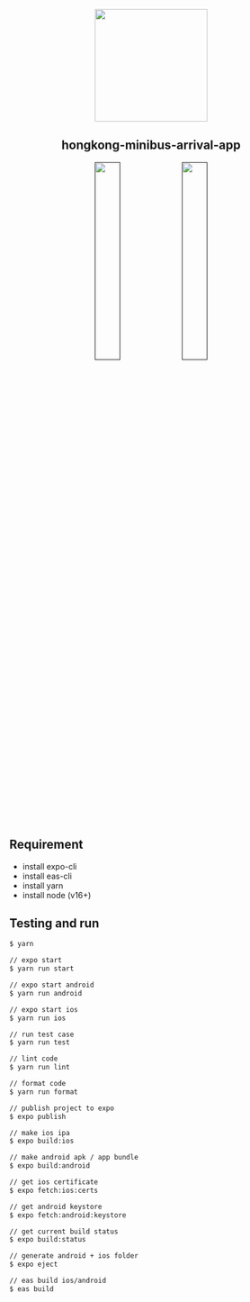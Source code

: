 <p align="center">
  <img width="200px" src="https://github.com/yeukfei02/hongkong-minibus-arrival-app/blob/main/readme-icon.png?raw=true"><br/>
  <h2 align="center">hongkong-minibus-arrival-app</h2>
</p>

<p align="center">
  <a href=""><img src="https://github.com/yeukfei02/hongkong-minibus-arrival-app/blob/main/app-store-badge.png?raw=true" width="30%" height="30%" alt=""></a>
  <a href=""><img src="https://github.com/yeukfei02/hongkong-minibus-arrival-app/blob/main/google-play-badge.png?raw=true" width="30%" height="30%" alt=""></a>
</p>

## Requirement

- install expo-cli
- install eas-cli
- install yarn
- install node (v16+)

## Testing and run

```zsh
$ yarn

// expo start
$ yarn run start

// expo start android
$ yarn run android

// expo start ios
$ yarn run ios

// run test case
$ yarn run test

// lint code
$ yarn run lint

// format code
$ yarn run format
```

```zsh
// publish project to expo
$ expo publish

// make ios ipa
$ expo build:ios

// make android apk / app bundle
$ expo build:android

// get ios certificate
$ expo fetch:ios:certs

// get android keystore
$ expo fetch:android:keystore

// get current build status
$ expo build:status

// generate android + ios folder
$ expo eject

// eas build ios/android
$ eas build
```
